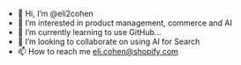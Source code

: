 - 👋 Hi, I’m @eli2cohen
- 👀 I’m interested in product management, commerce and AI
- 🌱 I’m currently learning to use GitHub...
- 💞️ I’m looking to collaborate on using AI for Search
- 📫 How to reach me eli.cohen@shopify.com

<!---
eli2cohen/eli2cohen is a ✨ special ✨ repository because its `README.md` (this file) appears on your GitHub profile.
You can click the Preview link to take a look at your changes.
--->
